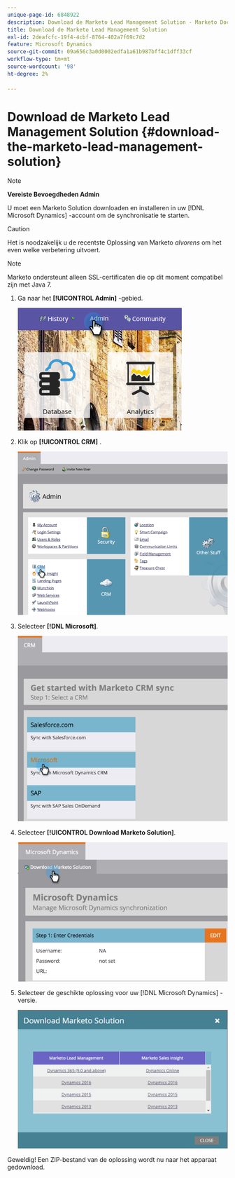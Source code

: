 ```yaml
---
unique-page-id: 6848922
description: Download de Marketo Lead Management Solution - Marketo Docs - Productdocumentatie
title: Download de Marketo Lead Management Solution
exl-id: 2deafcfc-19f4-4cbf-8764-402a7f69c7d2
feature: Microsoft Dynamics
source-git-commit: 09a656c3a0d0002edfa1a61b987bff4c1dff33cf
workflow-type: tm+mt
source-wordcount: '98'
ht-degree: 2%

---
```


# Download de Marketo Lead Management Solution {#download-the-marketo-lead-management-solution}

>[!NOTE]
>
>**Vereiste Bevoegdheden Admin**

U moet een Marketo Solution downloaden en installeren in uw [!DNL Microsoft Dynamics] -account om de synchronisatie te starten.

>[!CAUTION]
>
>Het is noodzakelijk u de recentste Oplossing van Marketo _alvorens_ om het even welke verbetering uitvoert.

>[!NOTE]
>
>Marketo ondersteunt alleen SSL-certificaten die op dit moment compatibel zijn met Java 7.

1. Ga naar het **[!UICONTROL Admin]** -gebied.

   ![](assets/download-the-marketo-lead-management-solution-1.png)

1. Klik op **[!UICONTROL CRM]** .

   ![](assets/download-the-marketo-lead-management-solution-2.png)

1. Selecteer **[!DNL Microsoft]**.

   ![](assets/download-the-marketo-lead-management-solution-3.png)

1. Selecteer **[!UICONTROL Download Marketo Solution]**.

   ![](assets/download-the-marketo-lead-management-solution-4.png)

1. Selecteer de geschikte oplossing voor uw [!DNL Microsoft Dynamics] -versie.

   ![](assets/download-the-marketo-lead-management-solution-5.png)

Geweldig! Een ZIP-bestand van de oplossing wordt nu naar het apparaat gedownload.
